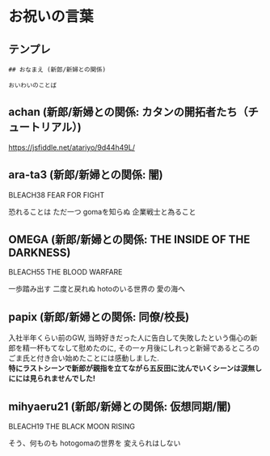 # お祝いの言葉

## テンプレ

```
## おなまえ (新郎/新婦との関係)

おいわいのことば
```
## achan (新郎/新婦との関係: カタンの開拓者たち（チュートリアル）)

https://jsfiddle.net/atariyo/9d44h49L/

## ara-ta3 (新郎/新婦との関係: 闇)

BLEACH38 FEAR FOR FIGHT

恐れることは ただ一つ gomaを知らぬ 企業戦士と為ること

## OMEGA (新郎/新婦との関係: THE INSIDE OF THE DARKNESS)

BLEACH55 THE BLOOD WARFARE

一歩踏み出す 二度と戻れぬ hotoのいる世界の 愛の海へ

## papix (新郎/新婦との関係: 同僚/校長)

入社半年くらい前のGW, 当時好きだった人に告白して失敗したという傷心の新郎を精一杯もてなして慰めたのに, その一ヶ月後にしれっと新婦であるところのごま氏と付き合い始めたことには感動しました.  
**特にラストシーンで新郎が親指を立てながら五反田に沈んでいくシーンは涙無しにには見られませんでした!**

## mihyaeru21 (新郎/新婦との関係: 仮想同期/闇)

BLEACH19 THE BLACK MOON RISING

そう、何ものも hotogomaの世界を 変えられはしない
